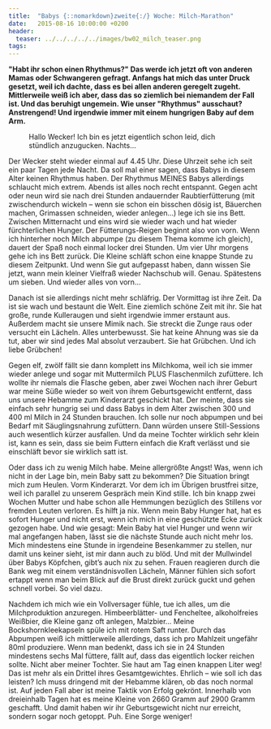 ```yaml
---
title:  "Babys {::nomarkdown}zweite{:/} Woche: Milch-Marathon"
date:   2015-08-16 10:00:00 +0200
header:
  teaser: ../../../../../images/bw02_milch_teaser.png
tags:
---
```

**"Habt ihr schon einen Rhythmus?" Das werde ich jetzt oft von anderen Mamas oder Schwangeren gefragt. Anfangs hat mich das unter Druck gesetzt, weil ich dachte, dass es bei allen anderen geregelt zugeht. Mittlerweile weiß ich aber, dass das so ziemlich bei niemandem der Fall ist. Und das beruhigt ungemein. Wie unser "Rhythmus" ausschaut? Anstrengend! Und irgendwie immer mit einem hungrigen Baby auf dem Arm.**

<figure>
  <img src="../../../../../images/bw02_milch.jpg" alt="">
  <figcaption>Hallo Wecker! Ich bin es jetzt eigentlich schon leid, dich stündlich anzugucken. Nachts...</figcaption>
</figure>

Der Wecker steht wieder einmal auf 4.45 Uhr. Diese Uhrzeit sehe ich seit ein paar Tagen jede Nacht. Da soll mal einer sagen, dass Babys in diesem Alter keinen Rhythmus haben. Der Rhythmus MEINES Babys allerdings schlaucht mich extrem. Abends ist alles noch recht entspannt. Gegen acht oder neun wird sie nach drei Stunden andauernder Raubtierfütterung (mit zwischendurch wickeln – wenn sie schon ein bisschen dösig ist, Bäuerchen machen, Grimassen schneiden, wieder anlegen…) lege ich sie ins Bett. Zwischen Mitternacht und eins wird sie wieder wach und hat wieder fürchterlichen Hunger. Der Fütterungs-Reigen beginnt also von vorn. Wenn ich hinterher noch Milch abpumpe (zu diesem Thema komme ich gleich), dauert der Spaß noch einmal locker drei Stunden. Um vier Uhr morgens gehe ich ins Bett zurück. Die Kleine schläft schon eine knappe Stunde zu diesem Zeitpunkt. Und wenn Sie gut aufgepasst haben, dann wissen Sie jetzt, wann mein kleiner Vielfraß wieder Nachschub will. Genau. Spätestens um sieben. Und wieder alles von vorn…

Danach ist sie allerdings nicht mehr schläfrig. Der Vormittag ist ihre Zeit. Da ist sie wach und bestaunt die Welt. Eine ziemlich schöne Zeit mit ihr. Sie hat große, runde Kulleraugen und sieht irgendwie immer erstaunt aus. Außerdem macht sie unsere Mimik nach. Sie streckt die Zunge raus oder versucht ein Lächeln. Alles unterbewusst. Sie hat keine Ahnung was sie da tut, aber wir sind jedes Mal absolut verzaubert. Sie hat Grübchen. Und ich liebe Grübchen!

Gegen elf, zwölf fällt sie dann komplett ins Milchkoma, weil ich sie immer wieder anlege und sogar mit Muttermilch PLUS Flaschenmilch zufüttere. Ich wollte ihr niemals die Flasche geben, aber zwei Wochen nach ihrer Geburt war meine Süße wieder so weit von ihrem Geburtsgewicht entfernt, dass uns unsere Hebamme zum Kinderarzt geschickt hat. Der meinte, dass sie einfach sehr hungrig sei und dass Babys in dem Alter zwischen 300 und 400 ml Milch in 24 Stunden brauchen. Ich solle nur noch abpumpen und bei Bedarf mit Säuglingsnahrung zufüttern. Dann würden unsere Still-Sessions auch wesentlich kürzer ausfallen. Und da meine Tochter wirklich sehr klein ist, kann es sein, dass sie beim Futtern einfach die Kraft verlässt und sie einschläft bevor sie wirklich satt ist.

Oder dass ich zu wenig Milch habe. Meine allergrößte Angst! Was, wenn ich nicht in der Lage bin, mein Baby satt zu bekommen? Die Situation bringt mich zum Heulen. Vorm Kinderarzt. Vor dem ich im Übrigen brustfrei sitze, weil ich parallel zu unserem Gespräch mein Kind stille. Ich bin knapp zwei Wochen Mutter und habe schon alle Hemmungen bezüglich des Stillens vor fremden Leuten verloren. Es hilft ja nix. Wenn mein Baby Hunger hat, hat es sofort Hunger und nicht erst, wenn ich mich in eine geschützte Ecke zurück gezogen habe. Und wie gesagt: Mein Baby hat viel Hunger und wenn wir mal angefangen haben, lässt sie die nächste Stunde auch nicht mehr los. Mich mindestens eine Stunde in irgendeine Besenkammer zu stellen, nur damit uns keiner sieht, ist mir dann auch zu blöd. Und mit der Mullwindel über Babys Köpfchen, gibt’s auch nix zu sehen. Frauen reagieren durch die Bank weg mit einem verständnisvollen Lächeln, Männer fühlen sich sofort ertappt wenn man beim Blick auf die Brust direkt zurück guckt und gehen schnell vorbei. So viel dazu.

Nachdem ich mich wie ein Vollversager fühle, tue ich alles, um die Milchproduktion anzuregen. Himbeerblätter- und Fencheltee, alkoholfreies Weißbier, die Kleine ganz oft anlegen, Malzbier… Meine Bockshornkleekapseln spüle ich mit rotem Saft runter. Durch das Abpumpen weiß ich mittlerweile allerdings, dass ich pro Mahlzeit ungefähr 80ml produziere. Wenn man bedenkt, dass ich sie in 24 Stunden mindestens sechs Mal füttere, fällt auf, dass das eigentlich locker reichen sollte. Nicht aber meiner Tochter. Sie haut am Tag einen knappen Liter weg! Das ist mehr als ein Drittel ihres Gesamtgewichtes. Ehrlich – wie soll ich das leisten? Ich muss dringend mit der Hebamme klären, ob das noch normal ist. Auf jeden Fall aber ist meine Taktik von Erfolg gekrönt. Innerhalb von dreieinhalb Tagen hat es meine Kleine von 2660 Gramm auf 2900 Gramm geschafft. Und damit haben wir ihr Geburtsgewicht nicht nur erreicht, sondern sogar noch getoppt. Puh. Eine Sorge weniger!